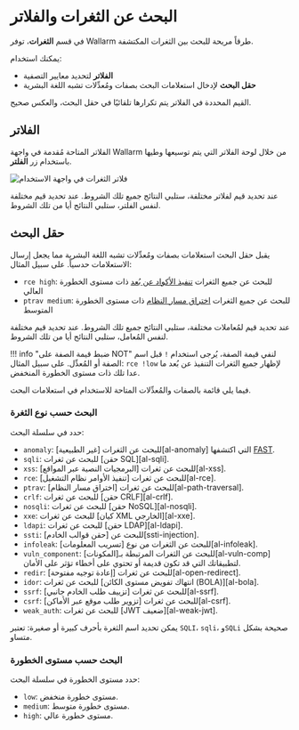 # البحث عن الثغرات والفلاتر

في قسم **الثغرات**، توفر Wallarm طرقاً مريحة للبحث بين الثغرات المكتشفة.

يمكنك استخدام:

* **الفلاتر** لتحديد معايير التصفية
* **حقل البحث** لإدخال استعلامات البحث بصفات ومُعدِّلات تشبه اللغة البشرية

القيم المحددة في الفلاتر يتم تكرارها تلقائيًا في حقل البحث، والعكس صحيح.

## الفلاتر

الفلاتر المتاحة مُقدمة في واجهة Wallarm من خلال لوحة الفلاتر التي يتم توسيعها وطيها باستخدام زر **الفلتر**.

![فلاتر الثغرات في واجهة الاستخدام](../../images/user-guides/search-and-filters/filters-vuln.png)

عند تحديد قيم لفلاتر مختلفة، ستلبي النتائج جميع تلك الشروط. عند تحديد قيم مختلفة لنفس الفلتر، ستلبي النتائج أيا من تلك الشروط.

## حقل البحث

يقبل حقل البحث استعلامات بصفات ومُعدِّلات تشبه اللغة البشرية مما يجعل إرسال الاستعلامات حدسياً. على سبيل المثال:

* `rce high`: للبحث عن جميع الثغرات [تنفيذ الأكواد عن بُعد](../../attacks-vulns-list.md#remote-code-execution-rce) ذات مستوى الخطورة العالي
* `ptrav medium`: للبحث عن جميع الثغرات [اختراق مسار النظام](../../attacks-vulns-list.md#path-traversal) ذات مستوى الخطورة المتوسط

عند تحديد قيم لمُعاملات مختلفة، ستلبي النتائج جميع تلك الشروط. عند تحديد قيم مختلفة لنفس المُعامل، ستلبي النتائج أيا من تلك الشروط.

!!! info "ضبط قيمة الصفة على NOT"
    لنفي قيمة الصفة، يُرجى استخدام `!` قبل اسم الصفة أو المُعدِّل. على سبيل المثال: `rce !low` لإظهار جميع الثغرات التنفيذ عن بُعد ما عدا تلك ذات مستوى الخطورة المنخفض.

فيما يلي قائمة بالصفات والمُعدِّلات المتاحة للاستخدام في استعلامات البحث.

### البحث حسب نوع الثغرة

حدد في سلسلة البحث:

* `anomaly`: للبحث عن الثغرات [غير الطبيعية][al-anomaly] التي اكتشفها [FAST](../../fast/README.md).
* `sqli`: للبحث عن ثغرات [حقن SQL][al-sqli].
* `xss`: للبحث عن ثغرات [البرمجيات النصية عبر المواقع][al-xss].
* `rce`: للبحث عن ثغرات [تنفيذ الأوامر نظام التشغيل][al-rce].
* `ptrav`: للبحث عن ثغرات [اختراق مسار النظام][al-path-traversal].
* `crlf`: للبحث عن ثغرات [حقن CRLF][al-crlf].
* `nosqli`: للبحث عن ثغرات [حقن NoSQL][al-nosqli].
* `xxe`: للبحث عن ثغرات [كيان XML الخارجي][al-xxe].
* `ldapi`: للبحث عن ثغرات [حقن LDAP][al-ldapi].
* `ssti`: للبحث عن [حقن قوالب الخادم][ssti-injection].
* `infoleak`: للبحث عن الثغرات من نوع [تسريب المعلومات][al-infoleak].
* `vuln_component`: للبحث عن الثغرات المرتبطة بـ[المكونات][al-vuln-comp] لتطبيقاتك التي قد تكون قديمة أو تحتوي على أخطاء تؤثر على الأمان.
* `redir`: للبحث عن ثغرات [إعادة توجيه مفتوحة][al-open-redirect].
* `idor`: للبحث عن ثغرات [انتهاك تفويض مستوى الكائن (BOLA)][al-bola].
* `ssrf`: للبحث عن ثغرات [تزييف طلب الخادم جانبي][al-ssrf].
* `csrf`: للبحث عن ثغرات [تزوير طلب موقع عبر الأماكن][al-csrf].
* `weak_auth`: للبحث عن ثغرات [JWT ضعيف][al-weak-jwt].

يمكن تحديد اسم الثغرة بأحرف كبيرة أو صغيرة: تعتبر `SQLI`، `sqli`، و`SQLi` صحيحة بشكل متساو.

### البحث حسب مستوى الخطورة

حدد مستوى الخطورة في سلسلة البحث:

* `low`: مستوى خطورة منخفض.
* `medium`: مستوى خطورة متوسط.
* `high`: مستوى خطورة عالي.